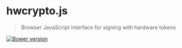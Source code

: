 # hwcrypto.js
> Browser JavaScript interface for signing with hardware tokens

[![Bower version](https://badge.fury.io/bo/hwcrypto.png)](http://bower.io/search/?q=hwcrypto)
